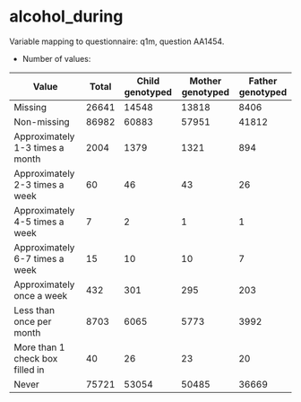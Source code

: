# alcohol_during
Variable mapping to questionnaire: q1m, question AA1454.
- Number of values:

| Value | Total | Child genotyped | Mother genotyped | Father genotyped |
| ----- | ----- | --------------- | ---------------- | ---------------- |
| Missing | 26641 | 14548 | 13818 | 8406 |
| Non-missing | 86982 | 60883 | 57951 | 41812 |
| Approximately 1-3 times a month | 2004 | 1379 | 1321 |894 |
| Approximately 2-3 times a week | 60 | 46 | 43 |26 |
| Approximately 4-5 times a week | 7 | 2 | 1 |1 |
| Approximately 6-7 times a week | 15 | 10 | 10 |7 |
| Approximately once a week | 432 | 301 | 295 |203 |
| Less than once per month | 8703 | 6065 | 5773 |3992 |
| More than 1 check box filled in | 40 | 26 | 23 |20 |
| Never | 75721 | 53054 | 50485 |36669 |



